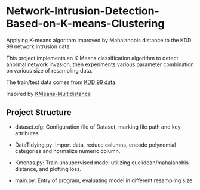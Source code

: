 # Network-Intrusion-Detection-Based-on-K-means-Clustering
Applying K-means algorithm improved by Mahalanobis distance to the KDD 99 network intrusion data.

This project implements an K-Means classification algorithm to detect anormal network invasion, then experiments various parameter combination on various size of resampling data. 

The train/test data comes from [KDD 99 data](http://kdd.ics.uci.edu/databases/kddcup99/).

Inspired by [KMeans-Multidistance](https://github.com/dperede/KMeans-Multidistance)

## Project Structure
- dataset.cfg:
Configuration file of Dataset, marking file path and key attributes

- DataTidying.py:
Import data, reduce columns, encode polynomial categories and normalize numeric column.

- Kmenas.py:
Train unsupervised model utilizing euclidean/mahalanobis distance, and plotting loss.

- main.py:
Entry of program, evaluating model in different resampling size.

